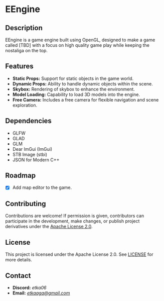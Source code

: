 # EEngine

## Description
EEngine is a game engine built using OpenGL, designed to make a game called [TBD] with a focus on high quality game play while keeping the nostaliga on the top.

## Features
- **Static Props:** Support for static objects in the game world.
- **Dynamic Props:** Ability to handle dynamic objects within the scene.
- **Skybox:** Rendering of skybox to enhance the environment.
- **Model Loading:** Capability to load 3D models into the engine.
- **Free Camera:** Includes a free camera for flexible navigation and scene exploration.

## Dependencies
- GLFW
- GLAD
- GLM
- Dear ImGui (ImGui)
- STB Image (stbi)
- JSON for Modern C++

## Roadmap
- [x] Add map editor to the game.

## Contributing
Contributions are welcome! If permission is given, contributors can participate in the development, make changes, or publish project derivatives under the [Apache License 2.0](#license).

## License
This project is licensed under the Apache License 2.0. See [LICENSE](#license) for more details.

## Contact
- **Discord:** *etka06*
- **Email:** *etkaaga@gmail.com*
